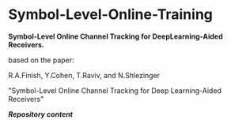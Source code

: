 # Symbol-Level-Online-Training
**Symbol-Level Online Channel Tracking for DeepLearning-Aided Receivers.**

based on the paper:

R.A.Finish, Y.Cohen, T.Raviv, and N.Shlezinger

"Symbol-Level Online Channel Tracking for Deep Learning-Aided Receivers"


***Repository content***
